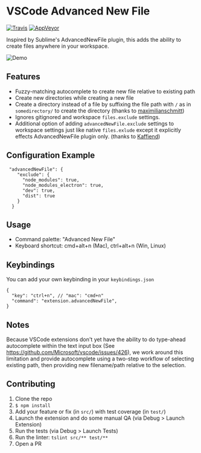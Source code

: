 # VSCode Advanced New File

[![Travis](https://travis-ci.org/patbenatar/vscode-advanced-new-file.svg?branch=master)](https://travis-ci.org/patbenatar/vscode-advanced-new-file)
[![AppVeyor](https://ci.appveyor.com/api/projects/status/jelxhuh2ssuckk0n/branch/master?svg=true)](https://ci.appveyor.com/project/patbenatar/vscode-advanced-new-file)

Inspired by Sublime's AdvancedNewFile plugin, this adds the ability to create
files anywhere in your workspace.

![Demo](https://media.giphy.com/media/l3vRfRJO7ZX6WNJQs/source.gif)

## Features

* Fuzzy-matching autocomplete to create new file relative to existing path
* Create new directories while creating a new file
* Create a directory instead of a file by suffixing the file path with `/` as in `somedirectory/` to create the directory (thanks to [maximilianschmitt](https://github.com/maximilianschmitt))
* Ignores gitignored and workspace `files.exclude` settings.
* Additional option of adding `advancedNewFile.exclude` settings to workspace settings just like native `files.exlude` except it explicitly effects AdvancedNewFile plugin only. (thanks to [Kaffiend](https://github.com/Kaffiend))

## Configuration Example
```
 "advancedNewFile": {
    "exclude": {
      "node_modules": true,
      "node_modules_electron": true,
      "dev": true,
      "dist": true
    }
  }
```
## Usage

* Command palette: "Advanced New File"
* Keyboard shortcut: cmd+alt+n (Mac), ctrl+alt+n (Win, Linux)

## Keybindings
You can add your own keybinding in your `keybindings.json`
```
{
  "key": "ctrl+n", // "mac": "cmd+n"
  "command": "extension.advancedNewFile",
}
```

## Notes

Because VSCode extensions don't yet have the ability to do type-ahead
autocomplete within the text input box (See
https://github.com/Microsoft/vscode/issues/426), we work around this limitation
and provide autocomplete using a two-step workflow of selecting existing path,
then providing new filename/path relative to the selection.

## Contributing

1. Clone the repo
1. `$ npm install`
1. Add your feature or fix (in `src/`) with test coverage (in `test/`)
1. Launch the extension and do some manual QA (via Debug > Launch Extension)
1. Run the tests (via Debug > Launch Tests)
1. Run the linter: `tslint src/** test/**`
1. Open a PR
